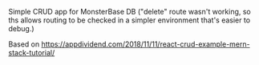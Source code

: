 Simple CRUD app for MonsterBase DB ("delete" route wasn't working, so ths allows routing to be checked in a simpler environment that's easier to debug.) 

Based on https://appdividend.com/2018/11/11/react-crud-example-mern-stack-tutorial/